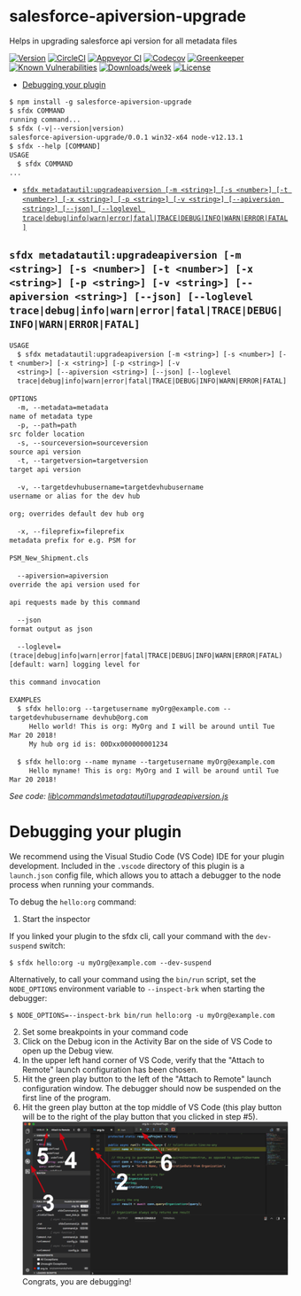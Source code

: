 salesforce-apiversion-upgrade
=============================

Helps in upgrading salesforce api version for all metadata files

[![Version](https://img.shields.io/npm/v/salesforce-apiversion-upgrade.svg)](https://npmjs.org/package/salesforce-apiversion-upgrade)
[![CircleCI](https://circleci.com/gh/https://github.com/ganesh2109/salesforce-apiversion-upgrade/salesforce-apiversion-upgrade/tree/master.svg?style=shield)](https://circleci.com/gh/https://github.com/ganesh2109/salesforce-apiversion-upgrade/salesforce-apiversion-upgrade/tree/master)
[![Appveyor CI](https://ci.appveyor.com/api/projects/status/github/https://github.com/ganesh2109/salesforce-apiversion-upgrade/salesforce-apiversion-upgrade?branch=master&svg=true)](https://ci.appveyor.com/project/heroku/salesforce-apiversion-upgrade/branch/master)
[![Codecov](https://codecov.io/gh/https://github.com/ganesh2109/salesforce-apiversion-upgrade/salesforce-apiversion-upgrade/branch/master/graph/badge.svg)](https://codecov.io/gh/https://github.com/ganesh2109/salesforce-apiversion-upgrade/salesforce-apiversion-upgrade)
[![Greenkeeper](https://badges.greenkeeper.io/https://github.com/ganesh2109/salesforce-apiversion-upgrade/salesforce-apiversion-upgrade.svg)](https://greenkeeper.io/)
[![Known Vulnerabilities](https://snyk.io/test/github/https://github.com/ganesh2109/salesforce-apiversion-upgrade/salesforce-apiversion-upgrade/badge.svg)](https://snyk.io/test/github/https://github.com/ganesh2109/salesforce-apiversion-upgrade/salesforce-apiversion-upgrade)
[![Downloads/week](https://img.shields.io/npm/dw/salesforce-apiversion-upgrade.svg)](https://npmjs.org/package/salesforce-apiversion-upgrade)
[![License](https://img.shields.io/npm/l/salesforce-apiversion-upgrade.svg)](https://github.com/https://github.com/ganesh2109/salesforce-apiversion-upgrade/salesforce-apiversion-upgrade/blob/master/package.json)

<!-- toc -->
* [Debugging your plugin](#debugging-your-plugin)
<!-- tocstop -->
<!-- install -->
<!-- usage -->
```sh-session
$ npm install -g salesforce-apiversion-upgrade
$ sfdx COMMAND
running command...
$ sfdx (-v|--version|version)
salesforce-apiversion-upgrade/0.0.1 win32-x64 node-v12.13.1
$ sfdx --help [COMMAND]
USAGE
  $ sfdx COMMAND
...
```
<!-- usagestop -->
<!-- commands -->
* [`sfdx metadatautil:upgradeapiversion [-m <string>] [-s <number>] [-t <number>] [-x <string>] [-p <string>] [-v <string>] [--apiversion <string>] [--json] [--loglevel trace|debug|info|warn|error|fatal|TRACE|DEBUG|INFO|WARN|ERROR|FATAL]`](#sfdx-metadatautilupgradeapiversion--m-string--s-number--t-number--x-string--p-string--v-string---apiversion-string---json---loglevel-tracedebuginfowarnerrorfataltracedebuginfowarnerrorfatal)

## `sfdx metadatautil:upgradeapiversion [-m <string>] [-s <number>] [-t <number>] [-x <string>] [-p <string>] [-v <string>] [--apiversion <string>] [--json] [--loglevel trace|debug|info|warn|error|fatal|TRACE|DEBUG|INFO|WARN|ERROR|FATAL]`

```
USAGE
  $ sfdx metadatautil:upgradeapiversion [-m <string>] [-s <number>] [-t <number>] [-x <string>] [-p <string>] [-v 
  <string>] [--apiversion <string>] [--json] [--loglevel 
  trace|debug|info|warn|error|fatal|TRACE|DEBUG|INFO|WARN|ERROR|FATAL]

OPTIONS
  -m, --metadata=metadata                                                           name of metadata type
  -p, --path=path                                                                   src folder location
  -s, --sourceversion=sourceversion                                                 source api version
  -t, --targetversion=targetversion                                                 target api version

  -v, --targetdevhubusername=targetdevhubusername                                   username or alias for the dev hub
                                                                                    org; overrides default dev hub org

  -x, --fileprefix=fileprefix                                                       metadata prefix for e.g. PSM for
                                                                                    PSM_New_Shipment.cls

  --apiversion=apiversion                                                           override the api version used for
                                                                                    api requests made by this command

  --json                                                                            format output as json

  --loglevel=(trace|debug|info|warn|error|fatal|TRACE|DEBUG|INFO|WARN|ERROR|FATAL)  [default: warn] logging level for
                                                                                    this command invocation

EXAMPLES
  $ sfdx hello:org --targetusername myOrg@example.com --targetdevhubusername devhub@org.com
     Hello world! This is org: MyOrg and I will be around until Tue Mar 20 2018!
     My hub org id is: 00Dxx000000001234
  
  $ sfdx hello:org --name myname --targetusername myOrg@example.com
     Hello myname! This is org: MyOrg and I will be around until Tue Mar 20 2018!
```

_See code: [lib\commands\metadatautil\upgradeapiversion.js](https://github.com/ganesh2109/salesforce-apiversion-upgrade/blob/v0.0.1/lib\commands\metadatautil\upgradeapiversion.js)_
<!-- commandsstop -->
<!-- debugging-your-plugin -->
# Debugging your plugin
We recommend using the Visual Studio Code (VS Code) IDE for your plugin development. Included in the `.vscode` directory of this plugin is a `launch.json` config file, which allows you to attach a debugger to the node process when running your commands.

To debug the `hello:org` command: 
1. Start the inspector
  
If you linked your plugin to the sfdx cli, call your command with the `dev-suspend` switch: 
```sh-session
$ sfdx hello:org -u myOrg@example.com --dev-suspend
```
  
Alternatively, to call your command using the `bin/run` script, set the `NODE_OPTIONS` environment variable to `--inspect-brk` when starting the debugger:
```sh-session
$ NODE_OPTIONS=--inspect-brk bin/run hello:org -u myOrg@example.com
```

2. Set some breakpoints in your command code
3. Click on the Debug icon in the Activity Bar on the side of VS Code to open up the Debug view.
4. In the upper left hand corner of VS Code, verify that the "Attach to Remote" launch configuration has been chosen.
5. Hit the green play button to the left of the "Attach to Remote" launch configuration window. The debugger should now be suspended on the first line of the program. 
6. Hit the green play button at the top middle of VS Code (this play button will be to the right of the play button that you clicked in step #5).
<br><img src=".images/vscodeScreenshot.png" width="480" height="278"><br>
Congrats, you are debugging!
